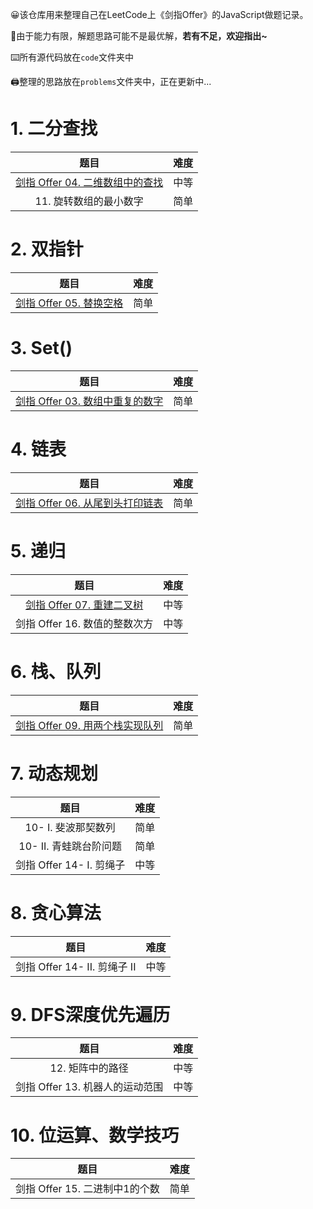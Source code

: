 😀该仓库用来整理自己在LeetCode上《剑指Offer》的JavaScript做题记录。

💪由于能力有限，解题思路可能不是最优解，**若有不足，欢迎指出~**

⌨️所有源代码放在`code`文件夹中

🖨️整理的思路放在`problems`文件夹中，正在更新中...

# 1. 二分查找

|                             题目                             | 难度 |
| :----------------------------------------------------------: | :--: |
| [剑指 Offer 04. 二维数组中的查找](https://github.com/lzxjack/coding-interviews/blob/master/problems/04.%20%E4%BA%8C%E7%BB%B4%E6%95%B0%E7%BB%84%E4%B8%AD%E7%9A%84%E6%9F%A5%E6%89%BE.md) | 中等 |
|                    11. 旋转数组的最小数字                    | 简单 |

# 2. 双指针

|                             题目                             | 难度 |
| :----------------------------------------------------------: | :--: |
| [剑指 Offer 05. 替换空格](https://github.com/lzxjack/coding-interviews/blob/master/problems/05.%20%E6%9B%BF%E6%8D%A2%E7%A9%BA%E6%A0%BC.md) | 简单 |

# 3. Set()

|                             题目                             | 难度 |
| :----------------------------------------------------------: | :--: |
| [剑指 Offer 03. 数组中重复的数字](https://github.com/lzxjack/coding-interviews/blob/master/problems/03.%20%E6%95%B0%E7%BB%84%E4%B8%AD%E9%87%8D%E5%A4%8D%E7%9A%84%E6%95%B0%E5%AD%97.md) | 简单 |

# 4. 链表

|                             题目                             | 难度 |
| :----------------------------------------------------------: | :--: |
| [剑指 Offer 06. 从尾到头打印链表](https://github.com/lzxjack/coding-interviews/blob/master/problems/06.%20%E4%BB%8E%E5%B0%BE%E5%88%B0%E5%A4%B4%E6%89%93%E5%8D%B0%E9%93%BE%E8%A1%A8.md) | 简单 |

# 5. 递归

|                             题目                             | 难度 |
| :----------------------------------------------------------: | :--: |
| [剑指 Offer 07. 重建二叉树](https://github.com/lzxjack/coding-interviews/blob/master/problems/07.%20%E9%87%8D%E5%BB%BA%E4%BA%8C%E5%8F%89%E6%A0%91.md) | 中等 |
|                剑指 Offer 16. 数值的整数次方                 | 中等 |

# 6. 栈、队列

|                             题目                             | 难度 |
| :----------------------------------------------------------: | :--: |
| [剑指 Offer 09. 用两个栈实现队列](https://github.com/lzxjack/coding-interviews/blob/master/problems/09.%20%E7%94%A8%E4%B8%A4%E4%B8%AA%E6%A0%88%E5%AE%9E%E7%8E%B0%E9%98%9F%E5%88%97.md) | 简单 |

# 7. 动态规划

|           题目           | 难度 |
| :----------------------: | :--: |
|   10- I. 斐波那契数列    | 简单 |
|  10- II. 青蛙跳台阶问题  | 简单 |
| 剑指 Offer 14- I. 剪绳子 | 中等 |

# 8. 贪心算法

|             题目             | 难度 |
| :--------------------------: | :--: |
| 剑指 Offer 14- II. 剪绳子 II | 中等 |

# 9. DFS深度优先遍历

|              题目               | 难度 |
| :-----------------------------: | :--: |
|        12. 矩阵中的路径         | 中等 |
| 剑指 Offer 13. 机器人的运动范围 | 中等 |

# 10. 位运算、数学技巧

|              题目              | 难度 |
| :----------------------------: | :--: |
| 剑指 Offer 15. 二进制中1的个数 | 简单 |